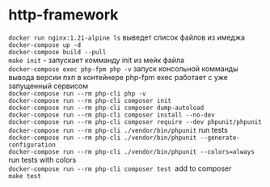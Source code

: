 # http-framework

```docker run nginx:1.21-alpine ls```		выведет список файлов из имеджа															
```docker-compose up -d```																	
```docker-compose build --pull```																	
```make init``` - запускает комманду init из мейк файла																	
```docker-compose exec php-fpm php -v``` 			запуск консольной комманды вывода версии пхп в контейнере php-fpm					exec работает с уже запущенный сервисом									
```docker-compose run --rm php-cli php -v``` 																	
```docker-compose run --rm php-cli composer init```																	
```docker-compose run --rm php-cli composer dump-autoload```																	
```docker-compose run --rm php-cli composer install --no-dev```																	
```docker-compose run --rm php-cli composer require --dev phpunit/phpunit```																	
```docker-compose run --rm php-cli ./vendor/bin/phpunit```				run tests													
```docker-compose run --rm php-cli ./vendor/bin/phpunit --generate-configuration```																	
```docker-compose run --rm php-cli ./vendor/bin/phpunit --colors=always	``` run tests with colors												
```docker-compose run --rm php-cli composer test ```add to composer												
```make test```																	

																	
																	
																	
